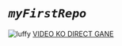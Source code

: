 # *`myFirstRepo`*

![luffy](https://www.melty.fr/wp-content/uploads/meltyfr/2022/02/media-122981.jpg)
[
VIDEO KO DIRECT GANE](https://www.youtube.com/watch?v=vHupe-ISUJw)

